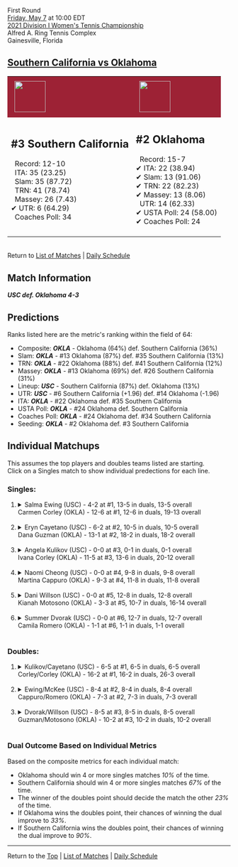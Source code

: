 First Round[](#top)<a name="top"></a>  
[Friday, May 7](../../schedule.md#05-07) at 10:00 EDT  
[2021 Division I Women's Tennis Championship](../index.md)  
Alfred A. Ring Tennis Complex  
Gainesville, Florida  
## [Southern California vs Oklahoma](https://www.ncaa.com/game/5833668)  

<table><tr style="background-color: #d9d9d9 !important"><td style="background-color: #9D2235 !important"><img src="https://www.ncaa.com/sites/default/files/images/logos/schools/s/southern-california.70.png" width="70" height="70" style="padding: 8px;" /></td><td style="background-color: #9D2235 !important"><img src="https://www.ncaa.com/sites/default/files/images/logos/schools/o/oklahoma.70.png" width="70" height="70" style="padding: 8px;" /></td></tr><tr>
<td>  

<h2>#3 Southern California</h2>  
&nbsp; Record: 12-10<br>  
&nbsp; ITA: 35 (23.25)<br>  
&nbsp; Slam: 35 (87.72)<br>  
&nbsp; TRN: 41 (78.74)<br>  
&nbsp; Massey: 26 (7.43)<br>  
&#10004; UTR: 6 (64.29)<br>  
&nbsp; Coaches Poll: 34<br>  
<br>  

</td>
<td>  

<h2>#2 Oklahoma</h2>  
&nbsp; Record: 15-7<br>  
&#10004; ITA: 22 (38.94)<br>  
&#10004; Slam: 13 (91.06)<br>  
&#10004; TRN: 22 (82.23)<br>  
&#10004; Massey: 13 (8.06)<br>  
&nbsp; UTR: 14 (62.33)<br>  
&#10004; USTA Poll: 24 (58.00)<br>  
&#10004; Coaches Poll: 24<br>  
<br>  

</td>
</tr></table>  


<br>Return to [List of Matches](../index.md) &#124; [Daily Schedule](../../schedule.md#05-07)

## Match Information  
***USC def. Oklahoma 4-3***  

## Predictions  

Ranks listed here are the metric's ranking within the field of 64:  
- Composite: ***OKLA*** - Oklahoma (64%) def. Southern California (36%)  
- Slam: ***OKLA*** - #13 Oklahoma (87%) def. #35 Southern California (13%)  
- TRN: ***OKLA*** - #22 Oklahoma (88%) def. #41 Southern California (12%)  
- Massey: ***OKLA*** - #13 Oklahoma (69%) def. #26 Southern California (31%)  
- Lineup: ***USC*** - Southern California (87%) def. Oklahoma (13%)  
- UTR: ***USC*** - #6 Southern California (+1.96) def. #14 Oklahoma (-1.96)  
- ITA: ***OKLA*** - #22 Oklahoma def. #35 Southern California  
- USTA Poll: ***OKLA*** - #24 Oklahoma def. Southern California  
- Coaches Poll: ***OKLA*** - #24 Oklahoma def. #34 Southern California  
- Seeding: ***OKLA*** - #2 Oklahoma def. #3 Southern California  

## Individual Matchups  
This assumes the top players and doubles teams listed are starting.  
Click on a Singles match to show individual predections for each line.  

### Singles:  

<ol>
<li><details>
<summary markdown="span">Salma Ewing (USC) - 4-2 at #1, 13-5 in duals, 13-5 overall<br>Carmen Corley (OKLA) - 12-6 at #1, 12-6 in duals, 19-13 overall</summary>
<h4>Predictions</h4><ul>
<li>Composite: <b><i>USC</i></b> - Ewing (68%) def. Corley (32%)</li>  
<li>Slam: <b><i>USC</i></b> - Ewing (62%) def. Corley (38%)</li>  
<li>TRN: <b><i>USC</i></b> - Ewing (84%) def. Corley (16%)</li>  
<li>Massey: <b><i>OKLA</i></b> - Corley (51%) def. Ewing (49%)</li>  
<li>UTR: <b><i>USC</i></b> - Ewing (79%) def. Corley (21%)</li>  
<li>ITA: <b><i>USC</i></b> - Ewing (14.56) def. Corley (9.20)</li>  
</ul>
</details>&nbsp;</li>
<li><details>
<summary markdown="span">Eryn Cayetano (USC) - 6-2 at #2, 10-5 in duals, 10-5 overall<br>Dana Guzman (OKLA) - 13-1 at #2, 18-2 in duals, 18-2 overall</summary>
<h4>Predictions</h4><ul>
<li>Composite: <b><i>USC</i></b> - Cayetano (51%) def. Guzman (49%)</li>  
<li>Slam: <b><i>USC</i></b> - Cayetano (55%) def. Guzman (45%)</li>  
<li>TRN: <b><i>USC</i></b> - Cayetano (51%) def. Guzman (49%)</li>  
<li>Massey: <b><i>OKLA</i></b> - Guzman (66%) def. Cayetano (34%)</li>  
<li>UTR: <b><i>USC</i></b> - Cayetano (65%) def. Guzman (35%)</li>  
<li>ITA: <b><i>OKLA</i></b> - Guzman (9.21) def. Cayetano (5.85)</li>  
</ul>
</details>&nbsp;</li>
<li><details>
<summary markdown="span">Angela Kulikov (USC) - 0-0 at #3, 0-1 in duals, 0-1 overall<br>Ivana Corley (OKLA) - 11-5 at #3, 13-6 in duals, 20-12 overall</summary>
<h4>Predictions</h4><ul>
<li>Composite: <b><i>USC</i></b> - Kulikov (51%) def. Corley (49%)</li>  
<li>Slam: <b><i>OKLA</i></b> - Corley (63%) def. Kulikov (37%)</li>  
<li>TRN: <b><i>OKLA</i></b> - Corley (84%) def. Kulikov (16%)</li>  
<li>Massey: <b><i>USC</i></b> - Kulikov (81%) def. Corley (19%)</li>  
<li>UTR: <b><i>USC</i></b> - Kulikov (70%) def. Corley (30%)</li>  
<li>ITA: <b><i>USC</i></b> - # Kulikov def. Corley (6.90)</li>  
</ul>
</details>&nbsp;</li>
<li><details>
<summary markdown="span">Naomi Cheong (USC) - 0-0 at #4, 9-8 in duals, 9-8 overall<br>Martina Cappuro (OKLA) - 9-3 at #4, 11-8 in duals, 11-8 overall</summary>
<h4>Predictions</h4><ul>
<li>Composite: <b><i>USC</i></b> - Cheong (75%) def. Cappuro (25%)</li>  
<li>Slam: <b><i>USC</i></b> - Cheong (81%) def. Cappuro (19%)</li>  
<li>TRN: <b><i>USC</i></b> - Cheong (78%) def. Cappuro (22%)</li>  
<li>Massey: <b><i>USC</i></b> - Cheong (58%) def. Cappuro (42%)</li>  
<li>UTR: <b><i>USC</i></b> - Cheong (80%) def. Cappuro (20%)</li>  
<li>ITA: <b><i>USC</i></b> - Cheong (4.19) def. Cappuro (1.84)</li>  
</ul>
</details>&nbsp;</li>
<li><details>
<summary markdown="span">Dani Willson (USC) - 0-0 at #5, 12-8 in duals, 12-8 overall<br>Kianah Motosono (OKLA) - 3-3 at #5, 10-7 in duals, 16-14 overall</summary>
<h4>Predictions</h4><ul>
<li>Composite: <b><i>USC</i></b> - Willson (75%) def. Motosono (25%)</li>  
<li>Slam: <b><i>USC</i></b> - Willson (78%) def. Motosono (22%)</li>  
<li>TRN: <b><i>USC</i></b> - Willson (77%) def. Motosono (23%)</li>  
<li>Massey: <b><i>USC</i></b> - Willson (67%) def. Motosono (33%)</li>  
<li>UTR: <b><i>USC</i></b> - Willson (77%) def. Motosono (23%)</li>  
<li>ITA: <b><i>USC</i></b> - Willson (1.74) def. Motosono (1.65)</li>  
</ul>
</details>&nbsp;</li>
<li><details>
<summary markdown="span">Summer Dvorak (USC) - 0-0 at #6, 12-7 in duals, 12-7 overall<br>Camila Romero (OKLA) - 1-1 at #6, 1-1 in duals, 1-1 overall</summary>
<h4>Predictions</h4><ul>
<li>Composite: <b><i>USC</i></b> - Dvorak (75%) def. Romero (25%)</li>  
<li>Slam: <b><i>USC</i></b> - Dvorak (67%) def. Romero (33%)</li>  
<li>TRN: <b><i>USC</i></b> - Dvorak (86%) def. Romero (14%)</li>  
<li>Massey: <b><i>USC</i></b> - Dvorak (62%) def. Romero (38%)</li>  
<li>UTR: <b><i>USC</i></b> - Dvorak (83%) def. Romero (17%)</li>  
<li>ITA: <b><i>OKLA</i></b> - # Romero def. Dvorak (1.85)</li>  
</ul>
</details>&nbsp;</li>
</ol>

### Doubles:  

<ol>
<li><details>
<summary markdown="span">Kulikov/Cayetano (USC) - 6-5 at #1, 6-5 in duals, 6-5 overall<br>Corley/Corley (OKLA) - 16-2 at #1, 16-2 in duals, 26-3 overall</summary>
<br>Sorry, we don't have any metrics for this match
</details>&nbsp;</li>
<li><details>
<summary markdown="span">Ewing/McKee (USC) - 8-4 at #2, 8-4 in duals, 8-4 overall<br>Cappuro/Romero (OKLA) - 7-3 at #2, 7-3 in duals, 7-3 overall</summary>
<br>Sorry, we don't have any metrics for this match
</details>&nbsp;</li>
<li><details>
<summary markdown="span">Dvorak/Willson (USC) - 8-5 at #3, 8-5 in duals, 8-5 overall<br>Guzman/Motosono (OKLA) - 10-2 at #3, 10-2 in duals, 10-2 overall</summary>
<br>Sorry, we don't have any metrics for this match
</details>&nbsp;</li>
</ol>

### Dual Outcome Based on Individual Metrics  
  
Based on the composite metrics for each individual match:  
- Oklahoma should win 4 or more singles matches *10%* of the time.  
- Southern California should win 4 or more singles matches *67%* of the time.  
- The winner of the doubles point should decide the match the other *23%* of the time.  
- If Oklahoma wins the doubles point, their chances of winning the dual improve to *33%*.  
- If Southern California wins the doubles point, their chances of winning the dual improve to *90%*.  
  
------

Return to the [Top](#top) &#124; [List of Matches](../index.md) &#124; [Daily Schedule](../../schedule.md#05-07)  
